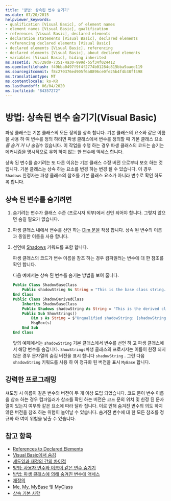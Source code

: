 ```yaml
---
title: '방법: 상속된 변수 숨기기'
ms.date: 07/20/2015
helpviewer_keywords:
- qualification [Visual Basic], of element names
- element names [Visual Basic], qualification
- references [Visual Basic], declared elements
- declaration statements [Visual Basic], declared elements
- referencing declared elements [Visual Basic]
- declared elements [Visual Basic], referencing
- declared elements [Visual Basic], about declared elements
- variables [Visual Basic], hiding inherited
ms.assetid: 765728d9-7351-4a30-999d-b5f34f024412
ms.openlocfilehash: f49bba0497f9f4f2774b01284c815bba9aaed119
ms.sourcegitcommit: f8c270376ed905f6a8896ce0fe25b4f4b38ff498
ms.translationtype: MT
ms.contentlocale: ko-KR
ms.lasthandoff: 06/04/2020
ms.locfileid: "84357272"
---
```

# <a name="how-to-hide-an-inherited-variable-visual-basic"></a>방법: 상속된 변수 숨기기(Visual Basic)

파생 클래스는 기본 클래스의 모든 정의를 상속 합니다. 기본 클래스의 요소와 같은 이름을 사용 하 여 변수를 정의 하려면 파생 클래스에서 변수를 정의할 때 기본 클래스 요소 *를 숨기 거 나 숨길*수 있습니다. 이 작업을 수행 하는 경우 파생 클래스의 코드는 숨기는 메커니즘을 명시적으로 우회 하지 않는 한 변수에 액세스 합니다.

상속 된 변수를 숨기려는 또 다른 이유는 기본 클래스 수정 버전 으로부터 보호 하는 것입니다. 기본 클래스는 상속 하는 요소를 변경 하는 변경 될 수 있습니다. 이 경우 `Shadows` 한정자는 파생 클래스의 참조를 기본 클래스 요소가 아니라 변수로 확인 하도록 합니다.

## <a name="to-hide-an-inherited-variable"></a>상속 된 변수를 숨기려면

1. 숨기려는 변수가 클래스 수준 (프로시저 외부)에서 선언 되어야 합니다. 그렇지 않으면 숨길 필요가 없습니다.
  
2. 파생 클래스 내에서 변수를 선언 하는 [Dim 문을](../../../language-reference/statements/dim-statement.md) 작성 합니다. 상속 된 변수의 이름과 동일한 이름을 사용 합니다.

3. 선언에 [Shadows](../../../language-reference/modifiers/shadows.md) 키워드를 포함 합니다.

     파생 클래스의 코드가 변수 이름을 참조 하는 경우 컴파일러는 변수에 대 한 참조를 확인 합니다.

     다음 예에서는 상속 된 변수를 숨기는 방법을 보여 줍니다.
  
    ```vb  
    Public Class ShadowBaseClass  
        Public shadowString As String = "This is the base class string."  
    End Class  
    Public Class ShadowDerivedClass  
        Inherits ShadowBaseClass  
        Public Shadows shadowString As String = "This is the derived class string."  
        Public Sub ShowStrings()  
            Dim s As String = $"Unqualified shadowString: {shadowString}{vbCrLf}MyBase.shadowString: {MyBase.shadowString}"
            MsgBox(s)  
        End Sub  
    End Class  
    ```  
  
     앞의 예제에서는 `shadowString` 기본 클래스에서 변수를 선언 하 고 파생 클래스에서 해당 변수를 숨깁니다. `ShowStrings`파생 클래스의 프로시저는 이름이 한정 되지 않은 경우 문자열의 숨김 버전을 표시 합니다 `shadowString` . 그런 다음 `shadowString` 키워드를 사용 하 여 정규화 된 버전을 표시 `MyBase` 합니다.  
  
## <a name="robust-programming"></a>강력한 프로그래밍

섀도잉 시 이름이 같은 변수의 버전이 두 개 이상 도입 되었습니다. 코드 문이 변수 이름을 참조 하는 경우 컴파일러가 참조를 확인 하는 버전은 코드 문의 위치 및 한정 된 문자열이 있는지 여부와 같은 요소에 따라 달라 집니다. 이로 인해 숨겨진 변수의 의도 하지 않은 버전을 참조 하는 위험이 늘어날 수 있습니다. 숨겨진 변수에 대 한 모든 참조를 정규화 하 여이 위험을 낮출 수 있습니다.

## <a name="see-also"></a>참고 항목

- [References to Declared Elements](references-to-declared-elements.md)
- [Visual Basic에서 숨김](shadowing.md)
- [섀도잉과 재정의 간의 차이점](differences-between-shadowing-and-overriding.md)
- [방법: 사용자 변수와 이름이 같은 변수 숨기기](how-to-hide-a-variable-with-the-same-name-as-your-variable.md)
- [방법: 파생 클래스에 의해 숨겨진 변수에 액세스](how-to-access-a-variable-hidden-by-a-derived-class.md)
- [재정의](../../../language-reference/modifiers/overrides.md)
- [Me, My, MyBase 및 MyClass](../../program-structure/me-my-mybase-and-myclass.md)
- [상속 기본 사항](../objects-and-classes/inheritance-basics.md)

